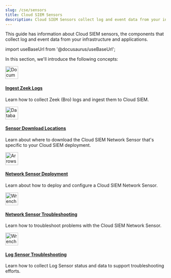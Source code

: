```yaml
---
slug: /cse/sensors
title: Cloud SIEM Sensors
description: Cloud SIEM Sensors collect log and event data from your infrastructure and applications.
---
```



This guide has information about Cloud SIEM sensors, the components that collect log and event data from your infrastructure and applications.

import useBaseUrl from '@docusaurus/useBaseUrl';

In this section, we'll introduce the following concepts:

<div className="box-wrapper" >
<div className="box smallbox card">
  <div className="container">
  <a href={useBaseUrl('/docs/cse/sensors/ingest-zeek-logs')}><img src={useBaseUrl('img/icons/logs.png')} alt="Document icon" width="40"/><h4>Ingest Zeek Logs</h4></a>
  <p>Learn how to collect Zeek (Bro) logs and ingest them to Cloud SIEM.</p>
  </div>
</div>
<div className="box smallbox card">
  <div className="container">
  <a href={useBaseUrl('/docs/cse/sensors/sensor-download-locations')}><img src={useBaseUrl('img/icons/operations/sensor.png')} alt="Database icon" width="40"/><h4>Sensor Download Locations</h4></a>
  <p>Learn about where to download the Cloud SIEM Network Sensor that's specific to your Cloud SIEM deployment.</p>
  </div>
</div>
<div className="box smallbox card">
  <div className="container">
  <a href={useBaseUrl('/docs/cse/sensors/network-sensor-deployment-guide')}><img src={useBaseUrl('img/icons/operations/deployment.png')} alt="Arrows icon" width="40"/><h4>Network Sensor Deployment</h4></a>
  <p>Learn about how to deploy and configure a Cloud SIEM Network Sensor.</p>
  </div>
</div>
<div className="box smallbox card">
  <div className="container">
  <a href={useBaseUrl('/docs/cse/sensors/network-sensor-troubleshooting')}><img src={useBaseUrl('img/icons/operations/too-many-tools.png')} alt="Wrench icon" width="40"/><h4>Network Sensor Troubleshooting</h4></a>
  <p>Learn how to troubleshoot problems with the Cloud SIEM Network Sensor.</p>
  </div>
</div>
<div className="box smallbox card">
  <div className="container">
  <a href={useBaseUrl('/docs/cse/sensors/log-sensor-troubleshooting')}><img src={useBaseUrl('img/icons/operations/troubleshoot.png')} alt="Wrench icon" width="40"/><h4>Log Sensor Troubleshooting</h4></a>
  <p>Learn how to collect Log Sensor status and data to support troubleshooting efforts.</p>
  </div>
</div>
</div>
